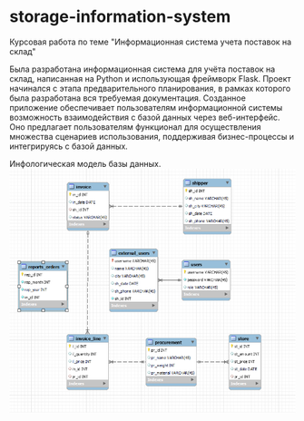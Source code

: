 # storage-information-system

Курсовая работа по теме "Информационная система учета поставок на склад"

Была разработана информационная система для учёта поставок на склад, написанная на Python и использующая фреймворк Flask. Проект начинался с этапа предварительного планирования, в рамках которого была разработана вся требуемая документация. Созданное приложение обеспечивает пользователям информационной системы возможность взаимодействия с базой данных через веб-интерфейс. Оно предлагает пользователям функционал для осуществления множества сценариев использования, поддерживая бизнес-процессы и интегрируясь с базой данных.

Инфологическая модель базы данных.
![Infological_model](Infological_model.png)
